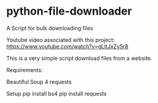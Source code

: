 # python-file-downloader
A Script for bulk downloading files

Youtube video associated with this project: https://www.youtube.com/watch?v=gLltJxZy5r8

This is a very simple script download files from a website. 

Requirements: 

Beautiful Soup 4
requests

Setup
pip install bs4
pip install requests
